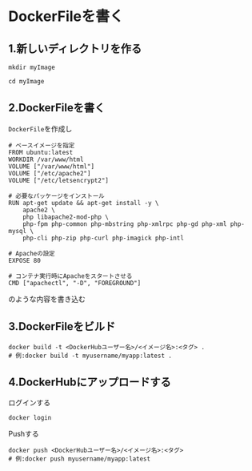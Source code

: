 # DockerFileを書く


## 1.新しいディレクトリを作る
```
mkdir myImage
```
```
cd myImage
```
## 2.DockerFileを書く
`DockerFile`を作成し
```
# ベースイメージを指定
FROM ubuntu:latest
WORKDIR /var/www/html
VOLUME ["/var/www/html"]
VOLUME ["/etc/apache2"]
VOLUME ["/etc/letsencrypt2"]

# 必要なパッケージをインストール
RUN apt-get update && apt-get install -y \
    apache2 \
    php libapache2-mod-php \
    php-fpm php-common php-mbstring php-xmlrpc php-gd php-xml php-mysql \
    php-cli php-zip php-curl php-imagick php-intl

# Apacheの設定
EXPOSE 80

# コンテナ実行時にApacheをスタートさせる
CMD ["apachectl", "-D", "FOREGROUND"]
```

のような内容を書き込む

## 3.DockerFileをビルド
```
docker build -t <DockerHubユーザー名>/<イメージ名>:<タグ> .
# 例:docker build -t myusername/myapp:latest .
```

## 4.DockerHubにアップロードする
ログインする
```
docker login
```
Pushする
```
docker push <DockerHubユーザー名>/<イメージ名>:<タグ>
# 例:docker push myusername/myapp:latest
```
